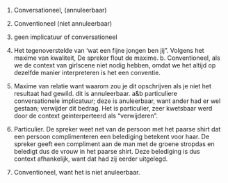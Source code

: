 1.	Conversationeel, (annuleerbaar)
2.	Conventioneel (niet annuleerbaar)
3.	geen implicatuur of conversationeel

2.	Het tegenoverstelde van ‘wat een fijne jongen ben jij”. Volgens het maxime van kwaliteit, De spreker flout de maxime.
b. Conventioneel, als we de context van girlscene niet nodig hebben, omdat we het altijd op dezelfde manier interpreteren is het een conventie. 

3. Maxime van relatie want waarom zou je dit opschrijven als je niet het resultaat had gewild.
dit is annuleerbaar. 
a&b particuliere conversationele implicatuur; deze is anuleerbaar, want ander had er wel gestaan; verwijder dit bedrag. Het is particulier, zeer kwetsbaar werd door de context geinterperteerd als “verwijderen”. 

4.	Particulier. De spreker weet net van de persoon met het paarse shirt dat een persoon complimenteren een belediging betekent voor haar. De spreker geeft een compliment aan de man met de groene stropdas en beledigt dus de vrouw in het paarse shirt. Deze belediging is dus context afhankelijk, want dat had zij eerder uitgelegd. 

5.	Conventioneel, want het is niet anuleerbaar.